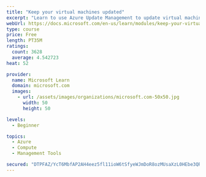 ```yaml
---
title: "Keep your virtual machines updated"
excerpt: "Learn to use Azure Update Management to update virtual machines, verify agent connectivity, and use Azure Log Analytics in your cloud environment."
webUrl: https://docs.microsoft.com/en-us/learn/modules/keep-your-virtual-machines-updated/
type: course
price: Free
length: PT35M
ratings:
  count: 3628
  average: 4.542723
heat: 52

provider:
  name: Microsoft Learn
  domain: microsoft.com
  images:
    - url: /assets/images/organizations/microsoft.com-50x50.jpg
      width: 50
      height: 50

levels:
  - Beginner

topics:
  - Azure
  - Compute
  - Management Tools

secured: "DTPFAZ/YcT6MbfAP2AH4eez5fl11ioW6tSfyeWJmDoR8ozMUsaXzL0HEbe3QR8+Y9eexBJUsagbdfuzzN7ZTq/dd3yJP8HjUqm29hVx4w1nK4gjqE4193FVBzh5OtMiXTu6nn6dkTu3wV7iIRCDL4QsDQF/2UAflBwMYqOmV4kzxhBgQNQWETwHg8lEhNyAm/JeqVdvPIwxrW5D90QtCvQBHYB3IFhnHb+PEI4sCem+gY7XbJGbaOFk3+8J6lAtrAUGdjhqtVaKC2gMeQB3N7r1cIK1eu2mpv5Vs6xK/VHeyYdSggWVwWNRzlASIO62xiSnvBb/LYPQoYLtXXcDwgVUlcF7kyFq8h9m0rdhE7T4bXn3w+R9AlLfXL0EtkVdod7ogEoAY/sl1FKANFMXqUoFZQsVtkiQfb+nqpHyhFvk=;1JCSuHknZHlAwyM0v1+xiw=="
---
```



